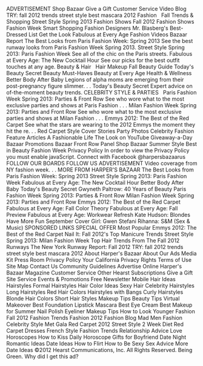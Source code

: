 ADVERTISEMENT Shop Bazaar Give a Gift Customer Service Video Blog TRY: fall 2012 trends street style best mascara 2012 Fashion   Fall Trends & Shopping Street Style Spring 2013 Fashion Shows Fall 2012 Fashion Shows Fashion Week Smart Shopping Fashion Designers Mr. Blasberg's Best-Dressed List Get the Look Fabulous at Every Age Fashion Videos Bazaar Report The Best Looks from Paris Fashion Week: Spring 2013 See the best runway looks from Paris Fashion Week Spring 2013. Street Style Spring 2013: Paris Fashion Week See all of the chic on the Paris streets. Fabulous at Every Age: The New Cocktail Hour See our picks for the best outfit touches at any age. Beauty & Hair   Hair Makeup Fall Beauty Guide Today's Beauty Secret Beauty Must-Haves Beauty at Every Age Health & Wellness Better Body After Baby Legions of alpha moms are emerging from their post-pregnancy figure slimmer. . . Today's Beauty Secret Expert advice on of-the-moment beauty trends. CELEBRITY STYLE & PARTIES   Paris Fashion Week Spring 2013: Parties & Front Row See who wore what to the most exclusive parties and shows at Paris Fashion . . . Milan Fashion Week Spring 2013: Parties and Front Row See who wore what to the most exclusive parties and shows at Milan Fashion . . . Emmys 2012: The Best of the Red Carpet See what the stars are wearing to the 2012 Emmys the moment they hit the re. . . Red Carpet Style Cover Stories Party Photos Celebrity Fashion Feature Articles A Fashionable Life The Look on YouTube Giveaway-a-Day Bazaar Promotions Bazaar Front Row Panel Shop Bazaar Summer Style Best in Beauty Fashion Week Privacy Policy In order to view the Privacy Policy you must enable javaScript. Connect with Facebook @harpersbazaarus FOLLOW OUR BOARDS FOLLOW US ADVERTISEMENT Video coverage from NY fashion week. . . MORE FROM HARPER'S BAZAAR The Best Looks from Paris Fashion Week: Spring 2013 Street Style Spring 2013: Paris Fashion Week Fabulous at Every Age: The New Cocktail Hour Better Body After Baby Today's Beauty Secret Gwyneth Paltrow: 40 Years of Beauty Paris Fashion Week Spring 2013: Parties & Front Row Milan Fashion Week Spring 2013: Parties and Front Row Emmys 2012: The Best of the Red Carpet Fabulous at Every Age: Fall Color Theory Fabulous at Every Age: Fall Preview Fabulous at Every Age: Workwear Refresh Kate Hudson: Blondes Have More Fun September Cover Girl: Gwen Stefani Rihanna: S&M (Sex & Music) SPONSORED LINKS SPECIAL OFFER Most Popular Emmys 2012: The Best of the Red Carpet Nail It: Fall 2012's Top Manicure Trends Street Style Spring 2013: Milan Fashion Week Top Hair Trends From The Fall 2012 Runways The New York Runway Report: Fall 2012 TRY: fall 2012 trends street style best mascara 2012 About Harper's Bazaar About Our Ads Media Kit Press Room Privacy Policy Your California Privacy Rights Terms of Use Site Map Contact Us Community Guidelines Advertise Online Harper's Bazaar Magazine Customer Service Other Hearst Subscriptions Give a Gift Site Service Events & Promotions Free Newsletter Mobile Hair Ideas Hairstyles Formal Hairstyles Hair Color Ideas Sexy Hair Celebrity Hairstyles Long Hairstyles Red Hair Colors Hairstyles with Bangs Curly Hairstyles Blonde Hair Colors Short Hair Styles Makeup Tips Beauty Tips Virtual Makeover Best Foundation Lipstick Mascara Best Eye Cream Best Makeup for Summer Nail Polish Eyeliner Makeup Tips How to Look Younger Fashion Fall 2012 Fashion Trends Fashion 2012 Fashion Blog Mad Men Fashion Celebrity Style Met Gala Red Carpet 2012 Street Style 2 Week Diet Red Carpet Dresses French Style Fashion Trends Relationship Advice Love Horoscopes How to Kiss Daily Horoscope Gifts for Boyfriend Date Night Romantic Ideas Date Ideas How to Flirt How to Be Sexy Sex Advice More Date Ideas ©2012 Hearst Communications, Inc. All Rights Reserved. Being Green. Why did I get this ad?